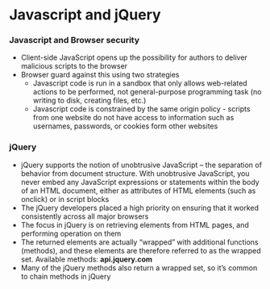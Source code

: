 # Javascript and jQuery

### Javascript and Browser security

- Client-side JavaScript opens up the possibility for authors to deliver malicious scripts to the browser
- Browser guard against this using two strategies
    - Javascript code is run in a sandbox that only allows web-related actions to be performed, not general-purpose programming task (no writing to disk, creating files, etc.)
    - Javascript code is constrained by the same origin policy - scripts from one website do not have access to information such as usernames, passwords, or cookies form other websites

### jQuery

- jQuery supports the notion of unobtrusive JavaScript – the separation of behavior from document structure. With unobtrusive JavaScript, you never embed any JavaScript expressions or statements within the body of an HTML document, either as attributes of HTML elements (such as onclick) or in script blocks
- The jQuery developers placed a high priority on ensuring that it worked consistently across all major browsers
- The focus in jQuery is on retrieving elements from HTML pages, and performing operation on them
- The returned elements are actually “wrapped” with additional functions (methods), and these elements are therefore referred to as the wrapped set. Available methods: **api.jquery.com**
- Many of the jQuery methods also return a wrapped set, so it’s
common to chain methods in jQuery
